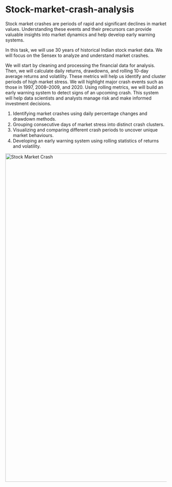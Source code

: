 # Stock-market-crash-analysis

Stock market crashes are periods of rapid and significant declines in market values. Understanding these events and their precursors can provide valuable insights into market dynamics and help develop early warning systems.

In this task, we will use 30 years of historical Indian stock market data. We will focus on the Sensex to analyze and understand market crashes.

We will start by cleaning and processing the financial data for analysis. Then, we will calculate daily returns, drawdowns, and rolling 10-day average returns and volatility. These metrics will help us identify and cluster periods of high market stress. We will highlight major crash events such as those in 1997, 2008–2009, and 2020. Using rolling metrics, we will build an early warning system to detect signs of an upcoming crash. This system will help data scientists and analysts manage risk and make informed investment decisions.

1. Identifying market crashes using daily percentage changes and drawdown methods.
2. Grouping consecutive days of market stress into distinct crash clusters.
3. Visualizing and comparing different crash periods to uncover unique market behaviours.
4. Developing an early warning system using rolling statistics of returns and volatility.

<img width="1536" height="1024" alt="Stock Market Crash" src="https://github.com/user-attachments/assets/a7041253-3a8f-4af2-8474-9731af694962" />
